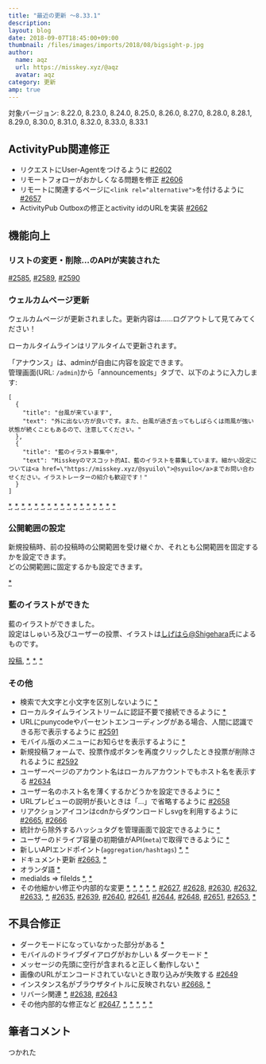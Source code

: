 ```yaml
---
title: "最近の更新 ～8.33.1"
description: 
layout: blog
date: 2018-09-07T18:45:00+09:00
thumbnail: /files/images/imports/2018/08/bigsight-p.jpg
author:
  name: aqz
  url: https://misskey.xyz/@aqz
  avatar: aqz
category: 更新
amp: true
---
```

対象バージョン: 8.22.0, 8.23.0, 8.24.0, 8.25.0, 8.26.0, 8.27.0, 8.28.0, 8.28.1, 8.29.0, 8.30.0, 8.31.0, 8.32.0, 8.33.0, 8.33.1

## ActivityPub関連修正
* リクエストにUser-Agentをつけるように [#2602](https://github.com/syuilo/misskey/pull/2602)
* リモートフォローがおかしくなる問題を修正 [#2606](https://github.com/syuilo/misskey/pull/2606)
* リモートに関連するページに`<link rel="alternative">`を付けるように [#2657](https://github.com/syuilo/misskey/pull/2657)
* ActivityPub Outboxの修正とactivity idのURLを実装 [#2662](https://github.com/syuilo/misskey/pull/2662)

## 機能向上
### リストの変更・削除…のAPIが実装された
[#2585](https://github.com/syuilo/misskey/pull/2585), [#2589](https://github.com/syuilo/misskey/pull/2589), [#2590](https://github.com/syuilo/misskey/pull/2590)

### ウェルカムページ更新
ウェルカムページが更新されました。更新内容は……ログアウトして見てみてください！

ローカルタイムラインはリアルタイムで更新されます。

「アナウンス」は、adminが自由に内容を設定できます。  
管理画面(URL: `/admin`)から「announcements」タブで、以下のように入力します:

```
[
  {
    "title": "台風が来ています",
    "text": "外に出ない方が良いです。また、台風が過ぎ去ってもしばらくは雨風が強い状態が続くこともあるので、注意してください。"
  },
  {
    "title": "藍のイラスト募集中",
    "text": "Misskeyのマスコット的AI、藍のイラストを募集しています。細かい設定については<a href=\"https://misskey.xyz/@syuilo\">@syuilo</a>までお問い合わせください。イラストレーターの紹介も歓迎です！"
  }
]
```

[*](https://github.com/syuilo/misskey/commit/66f3a155e6050fc297d2f600e6d619c5dba0f764), [*](https://github.com/syuilo/misskey/commit/3698c679e23c184e897d86e9d75dfe2a110a282c), [*](https://github.com/syuilo/misskey/commit/6abff253ea718acc73ba3d1feca53161923319ae), [*](https://github.com/syuilo/misskey/commit/977200b7cd38191944cf9e078c7bff00314f9d78), [*](https://github.com/syuilo/misskey/commit/db943df0c8fbded2a2d5a8f56927c173e6aba931), [*](https://github.com/syuilo/misskey/commit/229e85b2c595a296d1f6501ad7057b72fb5ffd53), [*](https://github.com/syuilo/misskey/commit/451acb77df54d9d27177f0e3a618939d1a034310), [*](https://github.com/syuilo/misskey/commit/b4f86feddb213bf61a55dff6174a53a1561e8ffd), [*](https://github.com/syuilo/misskey/commit/91e0fc8c620a8b355151db481ccd59a6733f979b), [*](https://github.com/syuilo/misskey/commit/4a00c13b33fa647e4833317f2b2251b740968924), [*](https://github.com/syuilo/misskey/commit/8c6856d894b6ae95f1f935eb31857b43e9acff2d), [*](https://github.com/syuilo/misskey/commit/9e3abb9989e52682a5471a8773ee1007c51b0ef9), [*](https://github.com/syuilo/misskey/commit/39e44948361760c9686e359bd3901efda83a1c96), [*](https://github.com/syuilo/misskey/commit/1c84c0828ef87ca70dfec1f57aee533b099098ea), [*](https://github.com/syuilo/misskey/commit/2824d8a5b6d4232c12accea2f74d0b8f9e877764), [*](https://github.com/syuilo/misskey/commit/380cf0de6912000bf5fb18876dc910ce8b9a0e63), [*](https://github.com/syuilo/misskey/commit/82ee3a538be54992fad21137a6ae66f662f59d0f)

### 公開範囲の設定
新規投稿時、前の投稿時の公開範囲を受け継ぐか、それとも公開範囲を固定するかを設定できます。  
どの公開範囲に固定するかも設定できます。

[*](https://github.com/syuilo/misskey/commit/efaaa76185ec7ee39e855d90bdcdb8a4d13f0207)

### 藍のイラストができた
藍のイラストができました。  
設定はしゅいろ及びユーザーの投票、イラストは[しげはら@Shigehara](https://misskey.xyz/@Shigehara)氏によるものです。

[投稿](https://misskey.xyz/notes/5b93c4fb9eabe942536a3e2d), [*](https://github.com/syuilo/misskey/commit/c87b98c2af72cf8395808fcab43a6ce0555737da), [*](https://github.com/syuilo/misskey/commit/5d4e9aa9498c94f1c352432d7bc89f427d067723), [*](https://github.com/syuilo/misskey/commit/02c1515a0fe56969d4441e54597a43ef5606dc88)

### その他
- 検索で大文字と小文字を区別しないように [*](https://github.com/syuilo/misskey/commit/8b490b9b94511e85dd37ab655d5ccead71ba6a4e)
- ローカルタイムラインストリームに認証不要で接続できるように [*](https://github.com/syuilo/misskey/commit/dc1d7fa9d75dcf00a8e04b9f5ebe7c6262e0c597)
- URLにpunycodeやパーセントエンコーディングがある場合、人間に認識できる形で表示するように [#2591](https://github.com/syuilo/misskey/pull/2591)
- モバイル版のメニューにお知らせを表示するように [*](https://github.com/syuilo/misskey/commit/ff8d300ea84a5ee4294123768789ddcab13819da)
- 新規投稿フォームで、投票作成ボタンを再度クリックしたとき投票が削除されるように [#2592](https://github.com/syuilo/misskey/pull/2592)
- ユーザーページのアカウント名はローカルアカウントでもホスト名を表示する [#2634](https://github.com/syuilo/misskey/pull/2634)
- ユーザー名のホスト名を薄くするかどうかを設定できるように [*](https://github.com/syuilo/misskey/commit/2b50364ab4f94c1259fb5b5b2df74f5b2e654a90)
- URLプレビューの説明が長いときは「…」で省略するように [#2658](https://github.com/syuilo/misskey/pull/2658)
- リアクションアイコンはcdnからダウンロードしsvgを利用するように [#2665](https://github.com/syuilo/misskey/pull/2665), [#2666](https://github.com/syuilo/misskey/pull/2666)
- 統計から除外するハッシュタグを管理画面で設定できるように [*](https://github.com/syuilo/misskey/commit/7343e6e2e8e94b2a58943c62c047b5a7c4116e3a)
- ユーザーのドライブ容量の初期値がAPI(`meta`)で取得できるように [*](https://github.com/syuilo/misskey/commit/199573ccee68a9507e64221611b485e1c242a7f6)
- 新しいAPIエンドポイント(`aggregation/hashtags`) [*](https://github.com/syuilo/misskey/commit/e0deaec695650d22c92512cc2672ba3aade96eed), [*](https://github.com/syuilo/misskey/commit/d9fe9cc5df7d3b7964a303544dd3dbbdf1cf5dd7)
- ドキュメント更新 [#2663](https://github.com/syuilo/misskey/pull/2663), [*](https://github.com/syuilo/misskey/commit/2fe872a9c98e98335324068fb89237165a2d830c)
- オランダ語 [*](https://github.com/syuilo/misskey/commit/7c5bc03492a475eac1008d67869cba8dcbc78a07)
- mediaIds => fileIds [*](https://github.com/syuilo/misskey/commit/a1b82e97230eab994c06fc7c902e71539664d3d7), [*](https://github.com/syuilo/misskey/commit/37058e3480041a922ac5c193e4cc3bc29fd663ae)
- その他細かい修正や内部的な変更 [*](https://github.com/syuilo/misskey/commit/f42665d4bc65d9a0a5f58d0a62b384b3e670c2f6), [*](https://github.com/syuilo/misskey/commit/d279f8e9ffa5f192e205fa3b96933155f1cd180a), [*](https://github.com/syuilo/misskey/commit/f77eaaa08ab99533b4d3709ecb104c6974802525), [*](https://github.com/syuilo/misskey/commit/6fea2f52f10f4cb9f6cfb9210917c615a9423307), [*](https://github.com/syuilo/misskey/commit/b5ff2abdb9ee0c086c8970c738cce5d61761f8f5), [#2627](https://github.com/syuilo/misskey/pull/2627), [#2628](https://github.com/syuilo/misskey/pull/2628), [#2630](https://github.com/syuilo/misskey/pull/2630), [#2632](https://github.com/syuilo/misskey/pull/2632), [#2633](https://github.com/syuilo/misskey/pull/2633), [*](https://github.com/syuilo/misskey/commit/e2c6227f4713b91d94355c69d619ac2d5d865c1b#diff-bf6eb568c18bbd8d88c847d1bec7cda8), [#2635](https://github.com/syuilo/misskey/pull/2635), [#2639](https://github.com/syuilo/misskey/pull/2639), [#2640](https://github.com/syuilo/misskey/pull/2640), [#2641](https://github.com/syuilo/misskey/pull/2641), [#2644](https://github.com/syuilo/misskey/pull/2644), [#2648](https://github.com/syuilo/misskey/pull/2648), [#2651](https://github.com/syuilo/misskey/pull/2651), [#2653](https://github.com/syuilo/misskey/pull/2653), [*](https://github.com/syuilo/misskey/commit/106d4cc0d65edb01d3b71b3d91258550cd489825)

## 不具合修正
- ダークモードになっていなかった部分がある [*](https://github.com/syuilo/misskey/commit/a5eb19c878b58a9512f2a034d38ea97dec67a9a9)
- モバイルのドライブダイアログがおかしい & ダークモード [*](https://github.com/syuilo/misskey/commit/ef630195fa6a86ae54eaf866b38c5379dd79242e)
- メッセージの先頭に空行が含まれると正しく動作しない [*](https://github.com/syuilo/misskey/commit/13e822cba616604de7ffc71da495f46200fb815b)
- 画像のURLがエンコードされていないとき取り込みが失敗する [#2649](https://github.com/syuilo/misskey/pull/2649)
- インスタンス名がブラウザタイトルに反映されない [#2668](https://github.com/syuilo/misskey/pull/2668), [*](https://github.com/syuilo/misskey/commit/6a45bb21c384e722b0c67b0c65608cc62ae62b6a)
- リバーシ関連 [*](https://github.com/syuilo/misskey/commit/ba64de334afa9f38ead7285de3193f3b6e58fe75), [#2638](https://github.com/syuilo/misskey/pull/2638), [#2643](https://github.com/syuilo/misskey/pull/2643)
- その他内部的な修正など [#2647](https://github.com/syuilo/misskey/pull/2647), [*](https://github.com/syuilo/misskey/commit/10232c5866bdb79dd2d6cbc91d2b8f3827af3ad4), [*](https://github.com/syuilo/misskey/commit/10232c5866bdb79dd2d6cbc91d2b8f3827af3ad4), [*](https://github.com/syuilo/misskey/commit/0b5eec4ca805a7b006c151005115f5042dab0eae), [*](https://github.com/syuilo/misskey/commit/5cbcac713a70e619eb89e5dc7c9f9cfc8cc915e1), [*](https://github.com/syuilo/misskey/commit/19e1f996a6b1aef8148d4489199d65573dbacdfe)

## 筆者コメント
つかれた